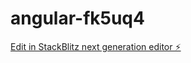 # angular-fk5uq4

[Edit in StackBlitz next generation editor ⚡️](https://stackblitz.com/~/github.com/SamuelGoure/angular-fk5uq4)